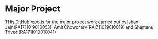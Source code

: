 # Major Project
THis GitHub repo is for the major project work carried out by Ishan Jain(RA1711019010053), Amit Chowdhary(RA1711019010019) and Shantanu Trivedi(RA1711019010041)

